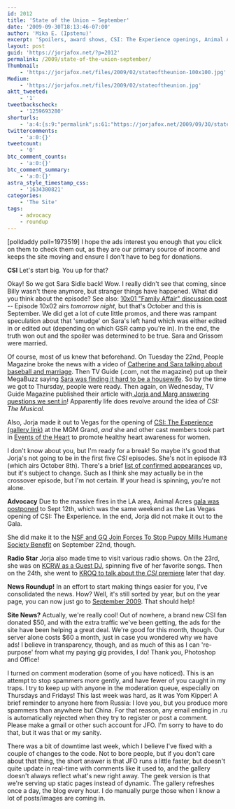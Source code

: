 ```yaml
---
id: 2012
title: 'State of the Union — September'
date: '2009-09-30T18:13:46-07:00'
author: 'Mika E. (Ipstenu)'
excerpt: 'Spoilers, award shows, CSI: The Experience openings, Animal Acres and something else. What was that ... Oh yeah! The return of Sara Sidle on <em>CSI</em>.'
layout: post
guid: 'https://jorjafox.net/?p=2012'
permalink: /2009/state-of-the-union-september/
Thumbnail:
    - 'https://jorjafox.net/files/2009/02/stateoftheunion-100x100.jpg'
Medium:
    - 'https://jorjafox.net/files/2009/02/stateoftheunion.jpg'
aktt_tweeted:
    - '1'
tweetbackscheck:
    - '1259693280'
shorturls:
    - 'a:4:{s:9:"permalink";s:61:"https://jorjafox.net/2009/09/30/state-of-the-union-september/";s:7:"tinyurl";s:26:"http://tinyurl.com/yewnso2";s:4:"isgd";s:18:"http://is.gd/530BF";s:5:"bitly";s:20:"http://bit.ly/2Ffkza";}'
twittercomments:
    - 'a:0:{}'
tweetcount:
    - '0'
btc_comment_counts:
    - 'a:0:{}'
btc_comment_summary:
    - 'a:0:{}'
astra_style_timestamp_css:
    - '1634380821'
categories:
    - 'The Site'
tags:
    - advocacy
    - roundup
---
```


<span class="alignright">[polldaddy poll=1973519]</span> I hope the ads interest you enough that you click on them to check them out, as they are our primary source of income and keeps the site moving and ensure I don't have to beg for donations.

**CSI**
Let's start big. You up for that?

Okay! So we got Sara Sidle back!  Wow. I really didn't see that coming, since Billy wasn't there anymore, but stranger things have happened.  What did you think about the episode? See also: <a href="https://jorjafox.net/2009/09/24/csi-10x01-family-affair-recap-and-images/">10x01 "Family Affair" discussion post</a> -- Episode 10x02 airs <em>tomorrow night</em>, but that's October and this is September.  We did get a lot of cute little promos, and there was rampant speculation about that 'smudge' on Sara's left hand which was either edited in or edited out (depending on which GSR camp you're in).  In the end, the truth won out and the spoiler was determined to be true.  Sara and Grissom were married.

Of course, most of us knew that beforehand.  On Tuesday the 22nd, People Magazine broke the news with a video of <a href="https://jorjafox.net/2009/09/22/jorja-fox-reveals-shocking-news-on-csi/">Catherine and Sara talking about baseball and marriage</a>.  Then TV Guide (.com, not the magazine) put up their MegaBuzz saying <a href="https://jorjafox.net/2009/09/22/tvguide-coms-mega-buzz-scoop-on-csi/">Sara was finding it hard to be a housewife</a>.  So by the time we got to Thursday, people were ready.  Then again, on Wednesday, TV Guide Magazine published their article with<a href="https://jorjafox.net/2009/09/23/jorjas-the-coolest-chick-on-the-planet-tv-guide-magazine/"> Jorja and Marg answering questions we sent in</a>!  Apparently life does revolve around the idea of <em>CSI: The Musical</em>.

Also, Jorja made it out to Vegas for the opening of <a href="https://jorjafox.net/gallery/pub/csi/20090912-csilv/">CSI: The Experience (gallery link)</a> at the MGM Grand, <em>and</em> she and other cast members took part in <a href="https://jorjafox.net/2009/09/01/jorja-and-the-cast-of-csi-join-events-of-the-heart/">Events of the Heart</a> to promote healthy heart awareness for women.

I don't know about you, but I'm ready for a break! So maybe it's good that Jorja's not going to be in the first five <em>CSI</em> episodes.  She's not in episode #3 (which airs October 8th). There's a brief <a href="https://jorjafox.net/2009/09/30/confirmed-sara-sidle-apperances/">list of confirmed appearances</a> up, but it's subject to change.  Such as I think she may actually be in the crossover episode, but I'm not certain. If your head is spinning, you're not alone.

**Advocacy**
Due to the massive fires in the LA area, Animal Acres <a href="https://jorjafox.net/2009/09/02/animal-acres-gala-postponed">gala was postponed</a> to Sept 12th, which was the same weekend as the Las Vegas opening of CSI: The Experience.  In the end, Jorja did not make it out to the Gala.

She did make it to the <a href="https://jorjafox.net/2009/09/23/jorja-speaks-out-against-puppy-mills/">NSF and GQ Join Forces To Stop Puppy Mills Humane Society Benefit</a> on September 22nd, though.

**Radio Star**
Jorja also made time to visit various radio shows.  On the 23rd, she was on <a href="https://jorjafox.net/2009/09/26/jorja-fox-guest-dj-on-kcrw/">KCRW as a Guest DJ</a>, spinning five of her favorite songs.  Then on the 24th, she went to <a href="https://jorjafox.net/2009/09/24/breaking-news-jorja-on-the-kevin-and-bean-show-this-morning/">KROQ to talk about the <em>CSI</em> premiere</a> later that day.

**News Roundup!**
In an effort to start making things easier for you, I've consolidated the news.  How?  Well, it's still sorted by year, but on the year page, you can now just go to <a href="https://jorjafox.net/wiki/News_Articles_%282009%29#September">September 2009</a>.  That should help!

**Site News?**
Actually, we're really cool!  Out of nowhere, a brand new CSI fan donated $50, and with the extra traffic we've been getting, the ads for the site have been helping a great deal.  We're good for this month, though.  Our server alone costs  $60 a month, just in case you wondered why we have ads!  I believe in transparency, though, and as much of this as I can 're-purpose' from what my paying gig provides, I do! Thank you, Photoshop and Office!

I turned on comment moderation (some of you have noticed).  This is an attempt to stop spammers more gently, and have fewer of you caught in my traps. I try to keep up with anyone in the moderation queue, especially on Thursdays and Fridays!  This last week was hard, as it was Yom Kipper! A brief reminder to anyone here from Russia: I love you, but you produce more spammers than anywhere but China. For that reason, any email ending in .ru is automatically rejected when they try to register or post a comment.  Please make a gmail or other such account for JFO. I'm sorry to have to do that, but it was that or my sanity.

There was a bit of downtime last week, which I believe I've fixed with a couple of changes to the code. Not to bore people, but if you don't care about that thing, the short answer is that JFO runs a little faster, but doesn't quite update in real-time with comments like it used to, and the gallery doesn't always reflect what's new right away.  The geek version is that we're serving up static pages instead of dynamic. The gallery refreshes once a day, the blog every hour.  I do manually purge those when I know a lot of posts/images are coming in.

